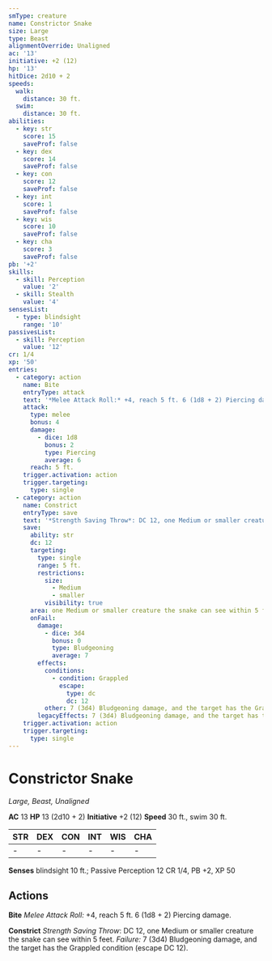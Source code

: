 ```yaml
---
smType: creature
name: Constrictor Snake
size: Large
type: Beast
alignmentOverride: Unaligned
ac: '13'
initiative: +2 (12)
hp: '13'
hitDice: 2d10 + 2
speeds:
  walk:
    distance: 30 ft.
  swim:
    distance: 30 ft.
abilities:
  - key: str
    score: 15
    saveProf: false
  - key: dex
    score: 14
    saveProf: false
  - key: con
    score: 12
    saveProf: false
  - key: int
    score: 1
    saveProf: false
  - key: wis
    score: 10
    saveProf: false
  - key: cha
    score: 3
    saveProf: false
pb: '+2'
skills:
  - skill: Perception
    value: '2'
  - skill: Stealth
    value: '4'
sensesList:
  - type: blindsight
    range: '10'
passivesList:
  - skill: Perception
    value: '12'
cr: 1/4
xp: '50'
entries:
  - category: action
    name: Bite
    entryType: attack
    text: '*Melee Attack Roll:* +4, reach 5 ft. 6 (1d8 + 2) Piercing damage.'
    attack:
      type: melee
      bonus: 4
      damage:
        - dice: 1d8
          bonus: 2
          type: Piercing
          average: 6
      reach: 5 ft.
    trigger.activation: action
    trigger.targeting:
      type: single
  - category: action
    name: Constrict
    entryType: save
    text: '*Strength Saving Throw*: DC 12, one Medium or smaller creature the snake can see within 5 feet. *Failure:*  7 (3d4) Bludgeoning damage, and the target has the Grappled condition (escape DC 12).'
    save:
      ability: str
      dc: 12
      targeting:
        type: single
        range: 5 ft.
        restrictions:
          size:
            - Medium
            - smaller
          visibility: true
      area: one Medium or smaller creature the snake can see within 5 feet
      onFail:
        damage:
          - dice: 3d4
            bonus: 0
            type: Bludgeoning
            average: 7
        effects:
          conditions:
            - condition: Grappled
              escape:
                type: dc
                dc: 12
          other: 7 (3d4) Bludgeoning damage, and the target has the Grappled condition (escape DC 12).
        legacyEffects: 7 (3d4) Bludgeoning damage, and the target has the Grappled condition (escape DC 12).
    trigger.activation: action
    trigger.targeting:
      type: single
---
```


# Constrictor Snake
*Large, Beast, Unaligned*

**AC** 13
**HP** 13 (2d10 + 2)
**Initiative** +2 (12)
**Speed** 30 ft., swim 30 ft.

| STR | DEX | CON | INT | WIS | CHA |
| --- | --- | --- | --- | --- | --- |
| - | - | - | - | - | - |

**Senses** blindsight 10 ft.; Passive Perception 12
CR 1/4, PB +2, XP 50

## Actions

**Bite**
*Melee Attack Roll:* +4, reach 5 ft. 6 (1d8 + 2) Piercing damage.

**Constrict**
*Strength Saving Throw*: DC 12, one Medium or smaller creature the snake can see within 5 feet. *Failure:*  7 (3d4) Bludgeoning damage, and the target has the Grappled condition (escape DC 12).

